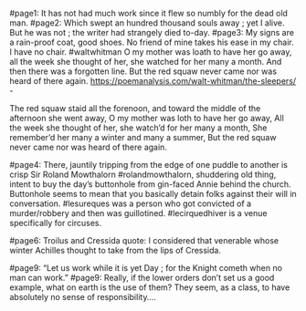 #page1: It has not had much work since it flew so numbly for the dead old man.
#page2: Which swept an hundred thousand souls away ; yet I alive. But he was not ; the writer had strangely died to-day.
#page3: My signs are a rain-proof coat, good shoes. No friend of mine takes his ease in my
chair. I have no chair. #waltwhitman O my mother was loath to have her go away, all the week she thought of her, she watched for her many a month. And then there was a forgotten line. But the red squaw never came nor was heard of there again. https://poemanalysis.com/walt-whitman/the-sleepers/ - 

The red squaw staid all the forenoon, and toward the middle of the afternoon she went away,
O my mother was loth to have her go away,
All the week she thought of her, 
she watch’d for her many a month,
She remember’d her many a winter and many a summer,
But the red squaw never came nor was heard of there again.

#page4: There, jauntily tripping from the edge of one puddle to another is crisp Sir Roland Mowthalorn #rolandmowthalorn, shuddering old thing, intent to buy the day’s buttonhole from gin-faced Annie behind the church. Buttonhole seems to mean that you basically detain folks against their will in conversation. #lesureques was a person who got convicted of a murder/robbery and then was guillotined. #lecirquedhiver is a venue specifically for circuses.

#page6: Troilus and Cressida quote: I considered that venerable whose winter
Achilles thought to take from the lips of Cressida.

#page9: “Let us work while it is yet Day ; for the Knight cometh when no man can work.”
#page9: Really, if the lower orders don’t set us a good example, what on earth is the use of them? They seem, as a class, to have absolutely no sense of responsibility….

